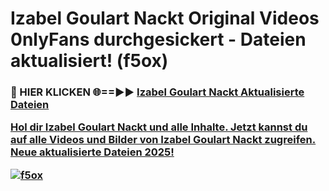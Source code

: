 # Izabel Goulart Nackt Original Videos 0nlyFans durchgesickert - Dateien aktualisiert! (f5ox)

<h3>🔴 HIER KLICKEN 🌐==►► <a href="https://tinyurl.com/h6vf6nb8" rel="nofollow">Izabel Goulart Nackt Aktualisierte Dateien

Hol dir Izabel Goulart Nackt und alle Inhalte. Jetzt kannst du auf alle Videos und Bilder von Izabel Goulart Nackt zugreifen. Neue aktualisierte Dateien 2025!

[![f5ox](https://i.imgur.com/sD4kR3V.gif)](https://tinyurl.com/h6vf6nb8)
